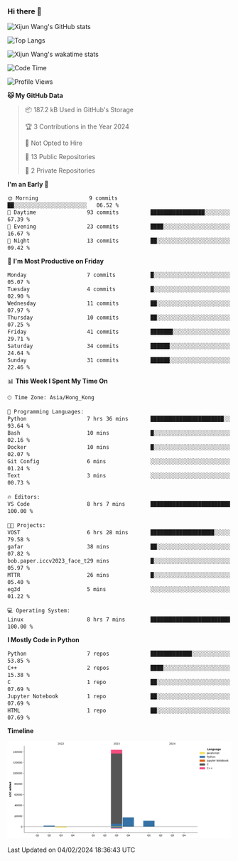 ### Hi there 👋

![Xijun Wang's GitHub stats](https://github-readme-stats.vercel.app/api?username=kopper-xdu&show_icons=true&bg_color=00000000)

![Top Langs](https://github-readme-stats.vercel.app/api/top-langs/?username=kopper-xdu&size_weight=0.5&count_weight=0.5&exclude_repo=homepage,kopper-xdu.github.io&layout=compact)


![Xijun Wang's wakatime stats](https://github-readme-stats.vercel.app/api/wakatime?username=kopper)

<!--START_SECTION:waka-->
![Code Time](http://img.shields.io/badge/Code%20Time-155%20hrs%2020%20mins-blue)

![Profile Views](http://img.shields.io/badge/Profile%20Views-0-blue)

**🐱 My GitHub Data** 

> 📦 187.2 kB Used in GitHub's Storage 
 > 
> 🏆 3 Contributions in the Year 2024
 > 
> 🚫 Not Opted to Hire
 > 
> 📜 13 Public Repositories 
 > 
> 🔑 2 Private Repositories 
 > 
**I'm an Early 🐤** 

```text
🌞 Morning                9 commits           ██░░░░░░░░░░░░░░░░░░░░░░░   06.52 % 
🌆 Daytime                93 commits          █████████████████░░░░░░░░   67.39 % 
🌃 Evening                23 commits          ████░░░░░░░░░░░░░░░░░░░░░   16.67 % 
🌙 Night                  13 commits          ██░░░░░░░░░░░░░░░░░░░░░░░   09.42 % 
```
📅 **I'm Most Productive on Friday** 

```text
Monday                   7 commits           █░░░░░░░░░░░░░░░░░░░░░░░░   05.07 % 
Tuesday                  4 commits           █░░░░░░░░░░░░░░░░░░░░░░░░   02.90 % 
Wednesday                11 commits          ██░░░░░░░░░░░░░░░░░░░░░░░   07.97 % 
Thursday                 10 commits          ██░░░░░░░░░░░░░░░░░░░░░░░   07.25 % 
Friday                   41 commits          ███████░░░░░░░░░░░░░░░░░░   29.71 % 
Saturday                 34 commits          ██████░░░░░░░░░░░░░░░░░░░   24.64 % 
Sunday                   31 commits          ██████░░░░░░░░░░░░░░░░░░░   22.46 % 
```


📊 **This Week I Spent My Time On** 

```text
🕑︎ Time Zone: Asia/Hong_Kong

💬 Programming Languages: 
Python                   7 hrs 36 mins       ███████████████████████░░   93.64 % 
Bash                     10 mins             █░░░░░░░░░░░░░░░░░░░░░░░░   02.16 % 
Docker                   10 mins             █░░░░░░░░░░░░░░░░░░░░░░░░   02.07 % 
Git Config               6 mins              ░░░░░░░░░░░░░░░░░░░░░░░░░   01.24 % 
Text                     3 mins              ░░░░░░░░░░░░░░░░░░░░░░░░░   00.73 % 

🔥 Editors: 
VS Code                  8 hrs 7 mins        █████████████████████████   100.00 % 

🐱‍💻 Projects: 
VOST                     6 hrs 28 mins       ████████████████████░░░░░   79.58 % 
gafar                    38 mins             ██░░░░░░░░░░░░░░░░░░░░░░░   07.82 % 
bob.paper.iccv2023_face_t29 mins             █░░░░░░░░░░░░░░░░░░░░░░░░   05.97 % 
MTTR                     26 mins             █░░░░░░░░░░░░░░░░░░░░░░░░   05.40 % 
eg3d                     5 mins              ░░░░░░░░░░░░░░░░░░░░░░░░░   01.22 % 

💻 Operating System: 
Linux                    8 hrs 7 mins        █████████████████████████   100.00 % 
```

**I Mostly Code in Python** 

```text
Python                   7 repos             █████████████░░░░░░░░░░░░   53.85 % 
C++                      2 repos             ████░░░░░░░░░░░░░░░░░░░░░   15.38 % 
C                        1 repo              ██░░░░░░░░░░░░░░░░░░░░░░░   07.69 % 
Jupyter Notebook         1 repo              ██░░░░░░░░░░░░░░░░░░░░░░░   07.69 % 
HTML                     1 repo              ██░░░░░░░░░░░░░░░░░░░░░░░   07.69 % 
```



**Timeline**

![Lines of Code chart](https://raw.githubusercontent.com/kopper-xdu/kopper-xdu/main/assets/bar_graph.png)


 Last Updated on 04/02/2024 18:36:43 UTC
<!--END_SECTION:waka-->

<!--
**kopper-xdu/kopper-xdu** is a ✨ _special_ ✨ repository because its `README.md` (this file) appears on your GitHub profile.

Here are some ideas to get you started:

- 🔭 I’m currently working on ...
- 🌱 I’m currently learning ...
- 👯 I’m looking to collaborate on ...
- 🤔 I’m looking for help with ...
- 💬 Ask me about ...
- 📫 How to reach me: ...
- 😄 Pronouns: ...
- ⚡ Fun fact: ...
-->
